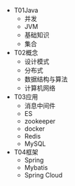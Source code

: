 - T01Java
  - 并发
  - JVM
  - 基础知识
  - 集合
- T02概念
  - 设计模式
  - 分布式
  - 数据结构与算法
  - 计算机网络
- T03应用
  - 消息中间件
  - ES
  - zookeeper
  - docker
  - Redis
  - MySQL
- T04框架
  - Spring
  - Mybatis
  - Spring Cloud